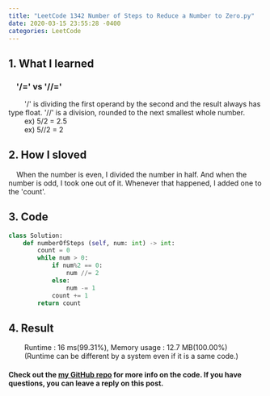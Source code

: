 ```yaml
---
title: "LeetCode 1342 Number of Steps to Reduce a Number to Zero.py"
date: 2020-03-15 23:55:28 -0400
categories: LeetCode
---
```


## 1. What I learned
### &nbsp;&nbsp;&nbsp;&nbsp;'/=' vs '//='
&nbsp;&nbsp;&nbsp;&nbsp;&nbsp;&nbsp;&nbsp;&nbsp;'/' is dividing the first operand by the second and the result always has type float. '//' is a division, rounded to the next smallest whole number.  
&nbsp;&nbsp;&nbsp;&nbsp;&nbsp;&nbsp;&nbsp;&nbsp;ex) 5/2 = 2.5   
&nbsp;&nbsp;&nbsp;&nbsp;&nbsp;&nbsp;&nbsp;&nbsp;ex) 5//2 = 2

## 2. How I sloved
&nbsp;&nbsp;&nbsp;&nbsp;When the number is even, I divided the number in half. And when the number is odd, I took one out of it. Whenever that happened, I added one to the 'count'.

## 3. Code
```python
class Solution:
    def numberOfSteps (self, num: int) -> int:
        count = 0
        while num > 0:
            if num%2 == 0:
                num //= 2
            else:
                num -= 1
            count += 1
        return count
```

## 4. Result
&nbsp;&nbsp;&nbsp;&nbsp;&nbsp;&nbsp;&nbsp;&nbsp;Runtime : 16 ms(99.31%), Memory usage : 12.7 MB(100.00%)  
&nbsp;&nbsp;&nbsp;&nbsp;&nbsp;&nbsp;&nbsp;&nbsp;(Runtime can be different by a system even if it is a same code.)

#### Check out the [my GitHub repo][hyuk-gh] for more info on the code. If you have questions, you can leave a reply on this post.

[hyuk-gh]:   https://github.com/dlgur1994/StudyAlgorithms/tree/master/leetcode
